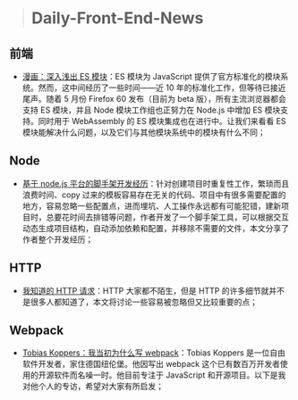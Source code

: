 > # Daily-Front-End-News

## 前端

- [漫画：深入浅出 ES 模块](https://zhuanlan.zhihu.com/p/36358695)：ES 模块为 JavaScript 提供了官方标准化的模块系统。然而，这中间经历了一些时间——近 10 年的标准化工作，但等待已接近尾声。随着 5 月份 Firefox 60 发布（目前为 beta 版），所有主流浏览器都会支持 ES 模块，并且 Node 模块工作组也正努力在 Node.js 中增加 ES 模块支持。同时用于 WebAssembly 的 ES 模块集成也在进行中。让我们来看看 ES 模块能解决什么问题，以及它们与其他模块系统中的模块有什么不同；

## Node

- [基于 node.js 平台的脚手架开发经历](http://zhangguoyu.org/2017/12/10/developing-a-cli-on-nodejs/)：针对创建项目时重复性工作，繁琐而且浪费时间、copy 过来的模板容易存在无关的代码、项目中有很多需要配置的地方，容易忽略一些配置点，进而埋坑、人工操作永远都有可能犯错，建新项目时，总要花时间去排错等问题，作者开发了一个脚手架工具，可以根据交互动态生成项目结构，自动添加依赖和配置，并移除不需要的文件，本文分享了作者整个开发经历；

## HTTP

- [我知道的 HTTP 请求](https://juejin.im/post/5a757d2f5188254e5c6c404a)：HTTP 大家都不陌生，但是 HTTP 的许多细节就并不是很多人都知道了，本文将讨论一些容易被忽略但又比较重要的点；

## Webpack

- [Tobias Koppers：我当初为什么写 webpack](https://zcfy.cc/article/interview-with-webpack-founder-tobias-koppers)：Tobias Koppers 是一位自由软件开发者，家住德国纽伦堡。他因写出 webpack 这个已有数百万开发者使用的开源软件而名噪一时。他目前专注于 JavaScript 和开源项目。以下是我对他个人的专访，希望对大家有所启发；
